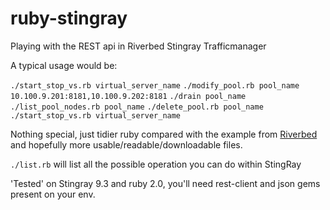 ruby-stingray
=============

Playing with the REST api in Riverbed Stingray Trafficmanager

A typical usage would be: 

`./start_stop_vs.rb virtual_server_name`
`./modify_pool.rb pool_name 10.100.9.201:8181,10.100.9.202:8181`
`./drain pool_name`
`./list_pool_nodes.rb pool_name`
`./delete_pool.rb pool_name`
`./start_stop_vs.rb virtual_server_name`

Nothing special, just tidier ruby compared with the example from [Riverbed](https://splash.riverbed.com/docs/DOC-1710) and hopefully more usable/readable/downloadable files.

`./list.rb` will list all the possible operation you can do within StingRay

'Tested' on Stingray 9.3 and ruby 2.0, you'll need rest-client and json gems present on your env.
